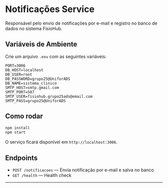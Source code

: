 # Notificações Service

Responsável pelo envio de notificações por e-mail e registro no banco de dados no sistema FisioHub.

## Variáveis de Ambiente

Crie um arquivo `.env` com as seguintes variáveis:

```
PORT=3006
DB_HOST=localhost
DB_USER=root
DB_PASSWORD=grupo25@UniforADS
DB_NAME=sistema_clinico
SMTP_HOST=smtp.gmail.com
SMTP_PORT=587
SMTP_USER=fisiohub.grupo25ads@email.com
SMTP_PASS=grupo25@UniforADS
```

## Como rodar

```bash
npm install
npm start
```

O serviço ficará disponível em `http://localhost:3006`.

## Endpoints
- `POST /notificacoes` — Envia notificação por e-mail e salva no banco
- `GET /health` — Health check

--- 